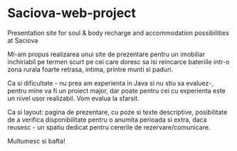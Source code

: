 # Saciova-web-project
Presentation site for soul &amp; body recharge and accommodation possibilities at Saciova

Mi-am propus realizarea unui site de prezentare pentru un imobiliar inchiriabil pe termen scurt pe cei care doresc sa isi reincarce bateriile intr-o zona rurala foarte retrasa, intima, printre munti si paduri.

Ca si dificultate - nu prea am experienta in Java si nu stiu sa evaluez-, pentru mine va fi un proiect major, dar poate pentru cei cu experienta este un nivel usor realizabil. Vom evalua la sfarsit.

Ca si layout: pagina de prezentare, cu poze si texte descriptive, posibilitate de a verifica disponibilitate pentru o anumita perioada si extra, daca reusesc  - un spatiu dedicat pentru cererile de rezervare/comunicare.

Multumesc si bafta!

